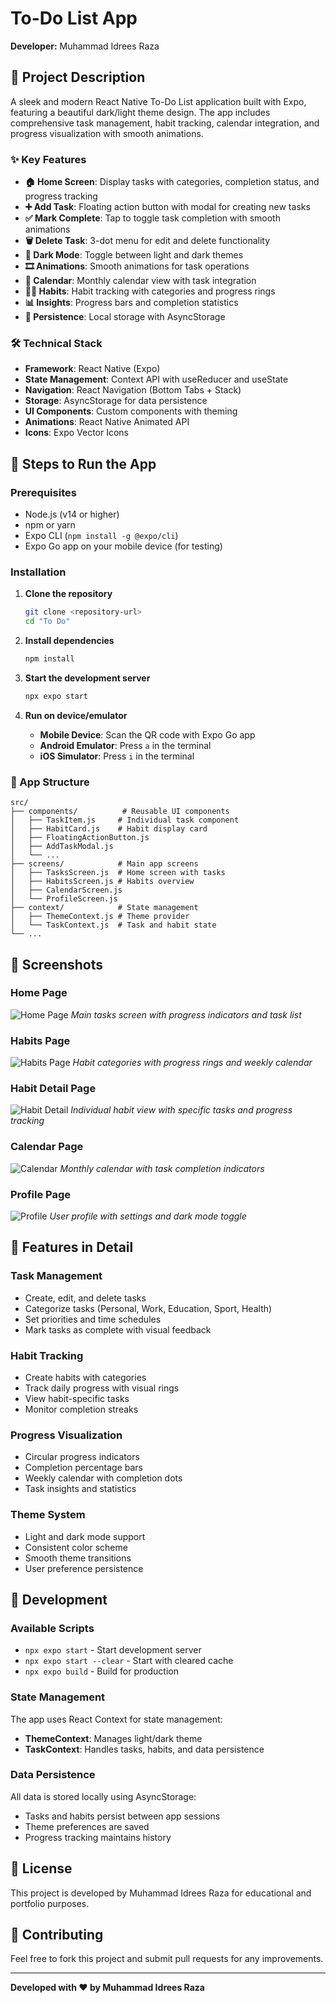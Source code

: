 # To-Do List App

**Developer:** Muhammad Idrees Raza

## 📱 Project Description

A sleek and modern React Native To-Do List application built with Expo, featuring a beautiful dark/light theme design. The app includes comprehensive task management, habit tracking, calendar integration, and progress visualization with smooth animations.

### ✨ Key Features

- **🏠 Home Screen**: Display tasks with categories, completion status, and progress tracking
- **➕ Add Task**: Floating action button with modal for creating new tasks
- **✅ Mark Complete**: Tap to toggle task completion with smooth animations
- **🗑️ Delete Task**: 3-dot menu for edit and delete functionality
- **🌙 Dark Mode**: Toggle between light and dark themes
- **🎞️ Animations**: Smooth animations for task operations
- **📅 Calendar**: Monthly calendar view with task integration
- **🏃‍♂️ Habits**: Habit tracking with categories and progress rings
- **📊 Insights**: Progress bars and completion statistics
- **💾 Persistence**: Local storage with AsyncStorage

### 🛠️ Technical Stack

- **Framework**: React Native (Expo)
- **State Management**: Context API with useReducer and useState
- **Navigation**: React Navigation (Bottom Tabs + Stack)
- **Storage**: AsyncStorage for data persistence
- **UI Components**: Custom components with theming
- **Animations**: React Native Animated API
- **Icons**: Expo Vector Icons

## 🚀 Steps to Run the App

### Prerequisites

- Node.js (v14 or higher)
- npm or yarn
- Expo CLI (`npm install -g @expo/cli`)
- Expo Go app on your mobile device (for testing)

### Installation

1. **Clone the repository**
   ```bash
   git clone <repository-url>
   cd "To Do"
   ```

2. **Install dependencies**
   ```bash
   npm install
   ```

3. **Start the development server**
   ```bash
   npx expo start
   ```

4. **Run on device/emulator**
   - **Mobile Device**: Scan the QR code with Expo Go app
   - **Android Emulator**: Press `a` in the terminal
   - **iOS Simulator**: Press `i` in the terminal

### 📱 App Structure

```
src/
├── components/          # Reusable UI components
│   ├── TaskItem.js     # Individual task component
│   ├── HabitCard.js    # Habit display card
│   ├── FloatingActionButton.js
│   ├── AddTaskModal.js
│   └── ...
├── screens/            # Main app screens
│   ├── TasksScreen.js  # Home screen with tasks
│   ├── HabitsScreen.js # Habits overview
│   ├── CalendarScreen.js
│   └── ProfileScreen.js
├── context/            # State management
│   ├── ThemeContext.js # Theme provider
│   └── TaskContext.js  # Task and habit state
└── ...
```

## 📸 Screenshots

### Home Page
![Home Page](TO%20Do%20ss/homepage.png)
*Main tasks screen with progress indicators and task list*

### Habits Page
![Habits Page](TO%20Do%20ss/habit.png)
*Habit categories with progress rings and weekly calendar*

### Habit Detail Page
![Habit Detail](TO%20Do%20ss/habitdetail.png)
*Individual habit view with specific tasks and progress tracking*

### Calendar Page
![Calendar](TO%20Do%20ss/calender.png)
*Monthly calendar with task completion indicators*

### Profile Page
![Profile](TO%20Do%20ss/profile.png)
*User profile with settings and dark mode toggle*

## 🎯 Features in Detail

### Task Management
- Create, edit, and delete tasks
- Categorize tasks (Personal, Work, Education, Sport, Health)
- Set priorities and time schedules
- Mark tasks as complete with visual feedback

### Habit Tracking
- Create habits with categories
- Track daily progress with visual rings
- View habit-specific tasks
- Monitor completion streaks

### Progress Visualization
- Circular progress indicators
- Completion percentage bars
- Weekly calendar with completion dots
- Task insights and statistics

### Theme System
- Light and dark mode support
- Consistent color scheme
- Smooth theme transitions
- User preference persistence

## 🔧 Development

### Available Scripts

- `npx expo start` - Start development server
- `npx expo start --clear` - Start with cleared cache
- `npx expo build` - Build for production

### State Management

The app uses React Context for state management:
- **ThemeContext**: Manages light/dark theme
- **TaskContext**: Handles tasks, habits, and data persistence

### Data Persistence

All data is stored locally using AsyncStorage:
- Tasks and habits persist between app sessions
- Theme preferences are saved
- Progress tracking maintains history

## 📝 License

This project is developed by Muhammad Idrees Raza for educational and portfolio purposes.

## 🤝 Contributing

Feel free to fork this project and submit pull requests for any improvements.

---

**Developed with ❤️ by Muhammad Idrees Raza**